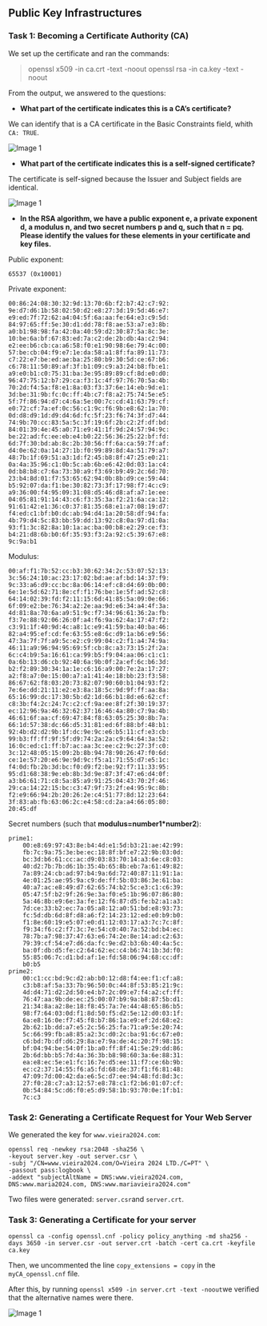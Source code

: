 ## Public Key Infrastructures

### Task 1: Becoming a Certificate Authority (CA)

We set up the certificate and ran the commands: 

> openssl x509 -in ca.crt -text -noout
> openssl rsa -in ca.key -text -noout

From the output, we answered to the questions:

- **What part of the certificate indicates this is a CA’s certificate?**

We can identify that is a CA certificate in the Basic Constraints field, whith ```CA: TRUE```.

![Image 1](https://git.fe.up.pt/fsi/fsi2425/logs/l05g06/-/raw/main/Images/Task1_LOGBOOK11_1.png)

- **What part of the certificate indicates this is a self-signed certificate?**

The certificate is self-signed because the Issuer and Subject fields are identical. 

![Image 1](https://git.fe.up.pt/fsi/fsi2425/logs/l05g06/-/raw/main/Images/Task1_LOGBOOK11_2.png)


- **In the RSA algorithm, we have a public exponent e, a private exponent d, a modulus n, and two secret
numbers p and q, such that n = pq. Please identify the values for these elements in your certificate
and key files.**

Public exponent: 
```
65537 (0x10001)
```

Private exponent:
```
00:86:24:08:30:32:9d:13:70:6b:f2:b7:42:c7:92:
9e:d7:d6:1b:58:02:50:d2:e8:27:3d:19:5d:46:e7:
e9:ed:7f:72:62:a4:04:5f:6a:aa:fe:64:e3:c9:5d:
84:97:65:ff:5e:30:d1:dd:78:f8:ae:53:a7:e3:8b:
a0:b1:98:98:fa:42:0a:40:59:d2:30:87:5a:8c:3e:
10:be:6a:bf:67:83:ed:7a:c2:de:2b:db:4a:c2:94:
e2:ee:b6:cb:ca:a6:58:f0:e1:90:98:6e:79:4c:00:
57:be:cb:04:f9:e7:1e:da:58:a1:8f:fa:89:11:73:
c7:22:e7:be:ed:ae:ba:25:80:b9:30:5d:ce:67:b6:
c6:78:11:50:89:af:3f:b1:09:c9:a3:24:b8:fb:e1:
a9:e0:b1:c0:75:31:ba:3e:95:89:89:cf:8d:e0:d0:
96:47:75:12:b7:29:ca:f3:1c:4f:97:76:70:5a:4b:
70:2d:f4:5a:f8:e1:8a:03:f3:37:6e:14:eb:9d:e1:
3d:be:31:9b:fc:0c:ff:4b:c7:f8:a2:75:74:5e:e5:
5f:7f:86:94:d7:c4:6a:5e:00:7c:cd:41:63:79:cf:
e0:72:cf:7a:ef:0c:56:c1:9c:f6:9b:e8:62:1a:70:
0d:d8:d9:1d:d9:d4:6d:fc:5f:23:f6:74:3f:d7:44:
74:9b:70:cc:83:5a:5c:3f:19:6f:2b:c2:2f:df:bd:
84:01:39:4e:45:a0:71:e9:41:1f:9d:24:57:94:9c:
be:22:ad:fc:ee:eb:e4:b0:22:56:36:25:22:bf:fd:
6d:7f:30:bd:ab:8c:2b:30:56:ff:6a:ca:59:7f:af:
d4:0e:62:0a:14:27:1b:f0:99:89:8d:4a:51:79:a7:
48:7b:1f:69:51:a3:1d:f2:45:b8:8f:47:25:e0:21:
0a:4a:35:96:c1:0b:5c:ab:6b:e6:42:0d:03:1a:c4:
0d:b8:b8:c7:6a:73:30:a9:f3:69:b9:49:2c:6d:70:
23:b4:8d:01:f7:53:65:62:94:0b:8b:d9:ce:59:44:
b5:92:07:da:f1:be:30:82:73:3f:17:98:f7:4c:c9:
a9:36:00:f4:95:09:31:08:d5:46:d8:af:a7:1e:ee:
04:05:81:91:14:43:c6:f3:35:3a:f2:21:6a:ca:12:
91:61:42:e1:36:c0:37:81:35:68:e1:a7:08:19:d7:
f4:ed:c1:bf:b0:dc:ab:94:d4:1a:20:58:df:94:fa:
4b:79:d4:5c:83:bb:59:dd:13:92:c8:0a:97:d1:0a:
93:f1:3c:82:8a:10:1a:ac:ba:00:b8:e2:29:ce:f3:
b4:21:d8:6b:b0:6f:35:93:f3:2a:92:c5:39:67:e8:
9c:9a:b1
```

Modulus: 
```
00:af:f1:7b:52:cc:b3:30:62:34:2c:53:07:52:13:
3c:56:24:10:ac:23:17:02:bd:ae:af:bd:14:37:f9:
9c:33:a6:d9:cc:bc:8a:06:14:ef:c8:d4:69:0b:00:
6e:1e:5d:62:71:8e:cf:f1:76:be:1e:5f:ad:52:c8:
64:14:02:39:fd:f2:11:15:6d:41:85:5a:09:0e:66:
6f:09:e2:be:76:34:a2:2e:aa:9d:e6:34:a4:4f:3a:
4d:81:8a:70:6a:a9:51:9c:f7:34:96:61:36:2a:fb:
f3:7e:88:92:06:26:0f:a4:f6:9a:62:4a:17:47:f2:
c3:91:1f:40:9d:4c:a8:1c:e9:41:59:ba:40:ba:46:
82:a4:95:ef:cd:fe:63:55:e8:6c:d9:1a:b6:e9:56:
47:3a:7f:7f:a9:5c:e2:c9:99:04:c2:f1:a4:74:9a:
46:11:a9:96:94:95:69:5f:cb:8c:a3:73:15:2f:2a:
6c:c4:b9:5a:16:61:ca:99:b5:f9:04:aa:06:c1:c1:
0a:6b:13:d6:cb:92:40:6a:9b:0f:2a:ef:6c:b6:3d:
b2:f2:89:30:34:1a:1e:c6:16:a9:00:7e:2a:17:27:
a2:f8:a7:0e:15:00:a7:a1:41:4e:18:bb:23:f3:58:
86:67:62:f8:03:20:73:82:07:90:60:b1:04:93:f2:
7e:6e:dd:21:11:e2:e3:8a:18:5c:9d:9f:ff:aa:8a:
65:16:99:dc:17:30:5b:d2:1d:66:b1:8d:e6:62:cf:
c8:3b:f4:2c:24:7c:c2:cf:9a:ee:8f:2f:30:19:37:
ec:12:96:9a:46:32:62:37:16:46:4a:80:c7:9a:4b:
46:61:6f:aa:cf:69:47:84:f8:63:05:25:30:8b:7a:
66:1d:57:38:dc:66:d5:31:81:ed:6f:88:bf:48:b1:
92:4b:d2:d2:9b:1f:dc:9e:9c:e6:b5:11:cf:e3:cb:
99:b3:ff:ff:9f:5f:d9:74:2a:2a:c9:64:64:3a:52:
16:0c:ed:c1:ff:b7:ac:aa:3c:ee:c2:9c:27:3f:c0:
3c:12:48:05:15:09:2b:8b:94:78:90:26:47:f0:6d:
ce:1e:57:20:e6:9e:9d:9c:f5:a1:71:55:d7:e5:1c:
f4:0d:fb:2b:3d:bc:f0:d9:f2:be:92:f7:11:33:95:
95:d1:68:38:9e:eb:8b:3d:9e:87:3f:47:e6:d4:0f:
a3:b6:61:71:c8:5a:85:a9:91:25:04:43:70:2f:46:
29:ca:14:22:15:bc:c3:47:9f:73:2f:e4:95:9c:8b:
f2:e9:66:94:2b:20:26:2e:c4:51:77:8d:12:23:64:
3f:83:ab:fb:63:06:2c:e4:58:cd:2a:a4:66:05:80:
20:45:df
```

Secret numbers (such that **modulus=number1*number2**):
```
prime1:
    00:e8:69:97:43:8e:b4:4d:e1:5d:b3:21:ae:42:99:
    fb:7c:9a:75:3e:be:ec:18:8f:bf:e7:22:9b:03:0d:
    bc:3d:b6:61:cc:ac:d9:03:83:70:14:a3:6e:c8:03:
    40:d2:7b:7b:d6:1b:35:4b:65:8b:eb:7a:61:49:82:
    7a:89:24:cb:ad:97:b4:9a:6d:72:40:87:11:91:1a:
    4e:01:25:ae:95:9a:c9:de:ff:5b:03:86:3e:61:ba:
    40:a7:ac:e8:49:d7:62:65:74:b2:5c:e3:c1:c6:39:
    05:47:5f:b2:9f:26:9e:3a:f0:e5:1b:96:07:86:80:
    5a:46:8b:e9:6e:3a:fe:12:f6:87:d5:fe:b2:a1:a3:
    7d:ce:33:b2:ec:7a:05:a8:12:a0:51:bd:e8:93:73:
    fc:5d:db:6d:8f:d8:a6:f2:14:23:12:ed:e0:b9:b0:
    f1:8e:60:19:e5:07:e0:d1:12:03:17:a3:7c:7c:8f:
    f9:34:f6:c2:f7:3c:7e:54:c0:40:7a:52:bd:b4:ec:
    78:7b:a7:98:37:47:63:e6:74:2e:8e:14:ad:c2:63:
    79:39:cf:54:e7:d6:da:fc:9e:d2:b3:6b:40:4a:5c:
    ba:0f:db:d5:fe:c2:64:62:ec:c4:b6:74:1b:3d:f0:
    55:85:06:7c:d1:bd:af:1e:fd:58:06:94:68:cc:df:
    b0:b5
prime2:
    00:c1:cc:bd:9c:d2:ab:b0:12:d8:f4:ee:f1:cf:a8:
    c3:b8:af:5a:33:7b:96:50:0c:44:8f:53:85:21:9c:
    4d:d4:71:d2:2d:50:e4:b7:2c:09:e7:f4:a2:cf:ff:
    76:47:aa:9b:de:ec:25:00:07:b9:9a:b8:87:5b:d1:
    21:34:8a:a2:8e:18:f8:45:7a:7e:44:48:65:86:b5:
    98:f7:64:03:0d:f1:8d:50:f5:d2:5e:12:d0:03:1f:
    6a:e8:16:0e:f7:45:f8:b7:86:1a:e9:ef:2d:68:e2:
    2b:62:1b:dd:a7:e5:2c:56:25:fa:71:a9:5e:20:74:
    5c:66:99:fb:a8:85:a2:3c:d0:2c:ba:91:6c:67:e0:
    c6:bd:7b:df:d6:29:8a:e7:9a:de:4c:20:7f:98:15:
    bf:04:94:be:54:0f:1b:a0:ff:8f:41:5e:29:dd:86:
    2b:6d:bb:b5:7d:4a:36:3b:b8:98:60:3a:6e:88:31:
    ea:e8:ec:5e:e1:fc:16:7e:d5:ee:11:f7:ce:6b:9b:
    ec:c2:37:14:55:f6:a5:fd:68:de:37:f1:f6:81:48:
    47:09:7d:00:42:da:e6:5c:d7:ee:94:48:fd:8d:3c:
    27:f0:28:c7:a3:12:57:e8:78:c1:f2:b6:01:07:cf:
    0b:54:84:5c:d6:f0:e5:d9:58:1b:93:70:0e:1f:b1:
    7c:c3
```



### Task 2: Generating a Certificate Request for Your Web Server

We generated the key for ```www.vieira2024.com```:

```
openssl req -newkey rsa:2048 -sha256 \
-keyout server.key -out server.csr \
-subj "/CN=www.vieira2024.com/O=Vieira 2024 LTD./C=PT" \
-passout pass:logbook \
-addext "subjectAltName = DNS:www.vieira2024.com, DNS:www.maria2024.com, DNS:www.mariavieira2024.com"
```

Two files were generated: ```server.csr```and ```server.crt```.

### Task 3: Generating a Certificate for your server


```
openssl ca -config openssl.cnf -policy policy_anything -md sha256 -days 3650 -in server.csr -out server.crt -batch -cert ca.crt -keyfile ca.key
```
Then, we uncommented the line ```copy_extensions = copy``` in the ```myCA_openssl.cnf``` file.

After this, by running ```openssl x509 -in server.crt -text -noout```we verified that the alternative names were there.

![Image 1](https://git.fe.up.pt/fsi/fsi2425/logs/l05g06/-/raw/main/Images/Task3_LOGBOOK11.png)


